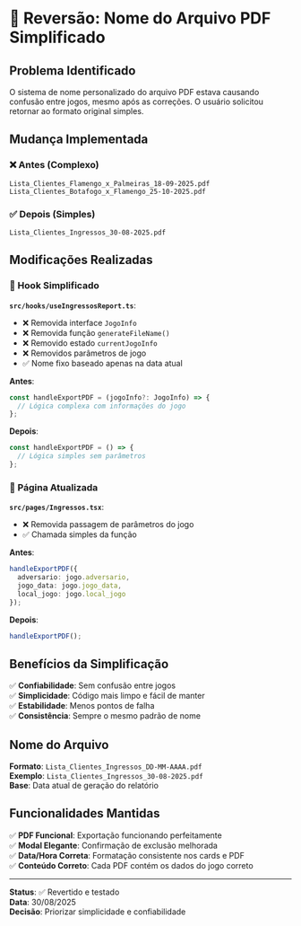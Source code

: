 # 🔄 Reversão: Nome do Arquivo PDF Simplificado

## Problema Identificado

O sistema de nome personalizado do arquivo PDF estava causando confusão entre jogos, mesmo após as correções. O usuário solicitou retornar ao formato original simples.

## Mudança Implementada

### ❌ Antes (Complexo)
```
Lista_Clientes_Flamengo_x_Palmeiras_18-09-2025.pdf
Lista_Clientes_Botafogo_x_Flamengo_25-10-2025.pdf
```

### ✅ Depois (Simples)
```
Lista_Clientes_Ingressos_30-08-2025.pdf
```

## Modificações Realizadas

### 🔧 Hook Simplificado

**`src/hooks/useIngressosReport.ts`**:
- ❌ Removida interface `JogoInfo`
- ❌ Removida função `generateFileName()`
- ❌ Removido estado `currentJogoInfo`
- ❌ Removidos parâmetros de jogo
- ✅ Nome fixo baseado apenas na data atual

**Antes**:
```typescript
const handleExportPDF = (jogoInfo?: JogoInfo) => {
  // Lógica complexa com informações do jogo
};
```

**Depois**:
```typescript
const handleExportPDF = () => {
  // Lógica simples sem parâmetros
};
```

### 📄 Página Atualizada

**`src/pages/Ingressos.tsx`**:
- ❌ Removida passagem de parâmetros do jogo
- ✅ Chamada simples da função

**Antes**:
```typescript
handleExportPDF({
  adversario: jogo.adversario,
  jogo_data: jogo.jogo_data,
  local_jogo: jogo.local_jogo
});
```

**Depois**:
```typescript
handleExportPDF();
```

## Benefícios da Simplificação

✅ **Confiabilidade**: Sem confusão entre jogos  
✅ **Simplicidade**: Código mais limpo e fácil de manter  
✅ **Estabilidade**: Menos pontos de falha  
✅ **Consistência**: Sempre o mesmo padrão de nome  

## Nome do Arquivo

**Formato**: `Lista_Clientes_Ingressos_DD-MM-AAAA.pdf`  
**Exemplo**: `Lista_Clientes_Ingressos_30-08-2025.pdf`  
**Base**: Data atual de geração do relatório  

## Funcionalidades Mantidas

✅ **PDF Funcional**: Exportação funcionando perfeitamente  
✅ **Modal Elegante**: Confirmação de exclusão melhorada  
✅ **Data/Hora Correta**: Formatação consistente nos cards e PDF  
✅ **Conteúdo Correto**: Cada PDF contém os dados do jogo correto  

---

**Status**: ✅ Revertido e testado  
**Data**: 30/08/2025  
**Decisão**: Priorizar simplicidade e confiabilidade